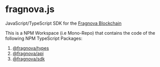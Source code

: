 # fragnova.js

JavaScript/TypeScript SDK for the [Fragnova Blockchain](https://github.com/fragcolor-xyz/fragnova) 

This is a NPM Workspace (i.e Mono-Repo) that contains the code of the following NPM TypeScript Packages:
1. [@fragnova/types](https://www.npmjs.com/package/@fragnova/types)
2. [@fragnova/api](https://www.npmjs.com/package/@fragnova/api)
3. [@fragnova/sdk](https://www.npmjs.com/package/@fragnova/sdk)


